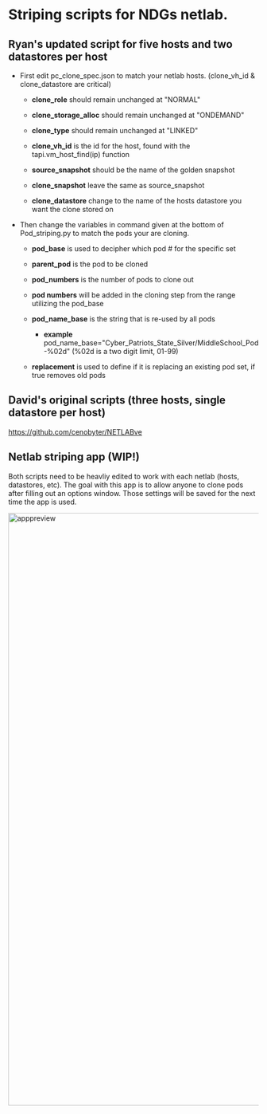 # Striping scripts for NDGs netlab.
## Ryan's updated script for five hosts and two datastores per host

- First edit pc_clone_spec.json to match your netlab hosts. (clone_vh_id & clone_datastore are critical)
  -    **clone_role** should remain unchanged at "NORMAL"
  
  -    **clone_storage_alloc** should remain unchanged at "ONDEMAND"

  -    **clone_type** should remain unchanged at "LINKED"

  -    **clone_vh_id** is the id for the host, found with the tapi.vm_host_find(ip) function 

  -    **source_snapshot** should be the name of the golden snapshot 

  -    **clone_snapshot** leave the same as source_snapshot

  -    **clone_datastore** change to the name of the hosts datastore you want the clone stored on 


- Then change the variables in command given at the bottom of Pod_striping.py to match the pods your are cloning.
  -    **pod_base** is used to decipher which pod # for the specific set

  -    **parent_pod** is the pod to be cloned

  -    **pod_numbers** is the number of pods to clone out

  -    **pod numbers** will be added in the cloning step from the range utilizing the pod_base

  -    **pod_name_base** is the string that is re-used by all pods

       - **example** pod_name_base="Cyber_Patriots_State_Silver/MiddleSchool_Pod-%02d"     (%02d is a two digit limit, 01-99)

  -    **replacement** is used to define if it is replacing an existing pod set, if true removes old pods

## David's original scripts (three hosts, single datastore per host)
https://github.com/cenobyter/NETLABve


## Netlab striping app (WIP!)

Both scripts need to be heavliy edited to work with each netlab (hosts, datastores, etc). The goal with this app is to allow anyone to clone pods after filling out an options window. Those settings will be saved for the next time the app is used. 

<img width="1189" alt="apppreview" src="https://github.com/user-attachments/assets/3efbd329-6d0b-4dac-9afa-4156d74a0e6a" />

